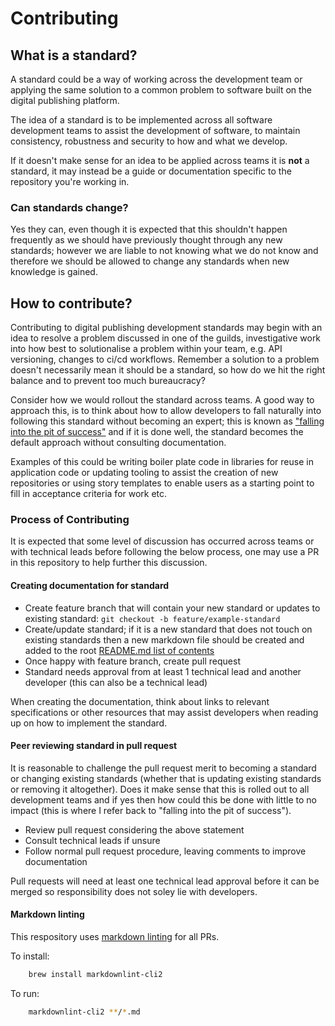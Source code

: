 # Contributing

## What is a standard?

A standard could be a way of working across the development team or applying the same solution to a common problem to software built on the digital publishing platform.

The idea of a standard is to be implemented across all software development teams to assist the development of software, to maintain consistency, robustness and security to how and what we develop.

If it doesn't make sense for an idea to be applied across teams it is **not** a standard, it may instead be a guide or documentation specific to the repository you're working in.

### Can standards change?

Yes they can, even though it is expected that this shouldn't happen frequently as we should have previously thought through any new standards; however we are liable to not knowing what we do not know and therefore we should be allowed to change any standards when new knowledge is gained.

## How to contribute?

Contributing to digital publishing development standards may begin with an idea to resolve a problem discussed in one of the guilds, investigative work into how best to solutionalise a problem within your team, e.g. API versioning, changes to ci/cd workflows. Remember a solution to a problem doesn't necessarily mean it should be a standard, so how do we hit the right balance and to prevent too much bureaucracy?

Consider how we would rollout the standard across teams. A good way to approach this, is to think about how to allow developers to fall naturally into following this standard without becoming an expert; this is known as ["falling into the pit of success"](https://blog.codinghorror.com/falling-into-the-pit-of-success/) and if it is done well, the standard becomes the default approach without consulting documentation.

Examples of this could be writing boiler plate code in libraries for reuse in application code or updating tooling to assist the creation of new repositories or using story templates to enable users as a starting point to fill in acceptance criteria for work etc.

### Process of Contributing

It is expected that some level of discussion has occurred across teams or with technical leads before following the below process, one may use a PR in this repository to help further this discussion.

#### Creating documentation for standard

- Create feature branch that will contain your new standard or updates to existing standard: `git checkout -b feature/example-standard`
- Create/update standard; if it is a new standard that does not touch on existing standards then a new markdown file should be created and added to the root [README.md list of contents](./README.md#contents)
- Once happy with feature branch, create pull request
- Standard needs approval from at least 1 technical lead and another developer (this can also be a technical lead)

When creating the documentation, think about links to relevant specifications or other resources that may assist developers when reading up on how to implement the standard.

#### Peer reviewing standard in pull request

It is reasonable to challenge the pull request merit to becoming a standard or changing existing standards (whether that is updating existing standards or removing it altogether). Does it make sense that this is rolled out to all development teams and if yes then how could this be done with little to no impact (this is where I refer back to "falling into the pit of success").

- Review pull request considering the above statement
- Consult technical leads if unsure
- Follow normal pull request procedure, leaving comments to improve documentation

Pull requests will need at least one technical lead approval before it can be merged so responsibility does not soley lie with developers.

#### Markdown linting

This respository uses [markdown linting](https://github.com/DavidAnson/markdownlint-cli2) for all PRs.

To install:

```sh
    brew install markdownlint-cli2
```

To run:

```sh
    markdownlint-cli2 **/*.md
```
